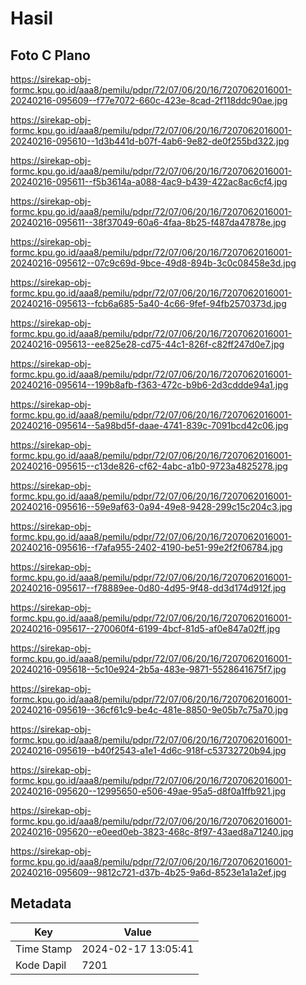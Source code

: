 # Hasil

## Foto C Plano

https://sirekap-obj-formc.kpu.go.id/aaa8/pemilu/pdpr/72/07/06/20/16/7207062016001-20240216-095609--f77e7072-660c-423e-8cad-2f118ddc90ae.jpg

https://sirekap-obj-formc.kpu.go.id/aaa8/pemilu/pdpr/72/07/06/20/16/7207062016001-20240216-095610--1d3b441d-b07f-4ab6-9e82-de0f255bd322.jpg

https://sirekap-obj-formc.kpu.go.id/aaa8/pemilu/pdpr/72/07/06/20/16/7207062016001-20240216-095611--f5b3614a-a088-4ac9-b439-422ac8ac6cf4.jpg

https://sirekap-obj-formc.kpu.go.id/aaa8/pemilu/pdpr/72/07/06/20/16/7207062016001-20240216-095611--38f37049-60a6-4faa-8b25-f487da47878e.jpg

https://sirekap-obj-formc.kpu.go.id/aaa8/pemilu/pdpr/72/07/06/20/16/7207062016001-20240216-095612--07c9c69d-9bce-49d8-894b-3c0c08458e3d.jpg

https://sirekap-obj-formc.kpu.go.id/aaa8/pemilu/pdpr/72/07/06/20/16/7207062016001-20240216-095613--fcb6a685-5a40-4c66-9fef-94fb2570373d.jpg

https://sirekap-obj-formc.kpu.go.id/aaa8/pemilu/pdpr/72/07/06/20/16/7207062016001-20240216-095613--ee825e28-cd75-44c1-826f-c82ff247d0e7.jpg

https://sirekap-obj-formc.kpu.go.id/aaa8/pemilu/pdpr/72/07/06/20/16/7207062016001-20240216-095614--199b8afb-f363-472c-b9b6-2d3cddde94a1.jpg

https://sirekap-obj-formc.kpu.go.id/aaa8/pemilu/pdpr/72/07/06/20/16/7207062016001-20240216-095614--5a98bd5f-daae-4741-839c-7091bcd42c06.jpg

https://sirekap-obj-formc.kpu.go.id/aaa8/pemilu/pdpr/72/07/06/20/16/7207062016001-20240216-095615--c13de826-cf62-4abc-a1b0-9723a4825278.jpg

https://sirekap-obj-formc.kpu.go.id/aaa8/pemilu/pdpr/72/07/06/20/16/7207062016001-20240216-095616--59e9af63-0a94-49e8-9428-299c15c204c3.jpg

https://sirekap-obj-formc.kpu.go.id/aaa8/pemilu/pdpr/72/07/06/20/16/7207062016001-20240216-095616--f7afa955-2402-4190-be51-99e2f2f06784.jpg

https://sirekap-obj-formc.kpu.go.id/aaa8/pemilu/pdpr/72/07/06/20/16/7207062016001-20240216-095617--f78889ee-0d80-4d95-9f48-dd3d174d912f.jpg

https://sirekap-obj-formc.kpu.go.id/aaa8/pemilu/pdpr/72/07/06/20/16/7207062016001-20240216-095617--270060f4-6199-4bcf-81d5-af0e847a02ff.jpg

https://sirekap-obj-formc.kpu.go.id/aaa8/pemilu/pdpr/72/07/06/20/16/7207062016001-20240216-095618--5c10e924-2b5a-483e-9871-5528641675f7.jpg

https://sirekap-obj-formc.kpu.go.id/aaa8/pemilu/pdpr/72/07/06/20/16/7207062016001-20240216-095619--36cf61c9-be4c-481e-8850-9e05b7c75a70.jpg

https://sirekap-obj-formc.kpu.go.id/aaa8/pemilu/pdpr/72/07/06/20/16/7207062016001-20240216-095619--b40f2543-a1e1-4d6c-918f-c53732720b94.jpg

https://sirekap-obj-formc.kpu.go.id/aaa8/pemilu/pdpr/72/07/06/20/16/7207062016001-20240216-095620--12995650-e506-49ae-95a5-d8f0a1ffb921.jpg

https://sirekap-obj-formc.kpu.go.id/aaa8/pemilu/pdpr/72/07/06/20/16/7207062016001-20240216-095620--e0eed0eb-3823-468c-8f97-43aed8a71240.jpg

https://sirekap-obj-formc.kpu.go.id/aaa8/pemilu/pdpr/72/07/06/20/16/7207062016001-20240216-095609--9812c721-d37b-4b25-9a6d-8523e1a1a2ef.jpg


## Metadata

| Key        | Value               |
| ---------- | ------------------- |
| Time Stamp | 2024-02-17 13:05:41 |
| Kode Dapil | 7201                |



